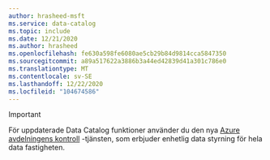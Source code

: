 ```yaml
---
author: hrasheed-msft
ms.service: data-catalog
ms.topic: include
ms.date: 12/21/2020
ms.author: hrasheed
ms.openlocfilehash: fe630a598fe6080ae5cb29b84d9814cca5847350
ms.sourcegitcommit: a89a517622a3886b3a44ed42839d41a301c786e0
ms.translationtype: MT
ms.contentlocale: sv-SE
ms.lasthandoff: 12/22/2020
ms.locfileid: "104674586"
---
```

> [!IMPORTANT]
> För uppdaterade Data Catalog funktioner använder du den nya [Azure avdelningens kontroll](../articles/purview/overview.md) -tjänsten, som erbjuder enhetlig data styrning för hela data fastigheten.